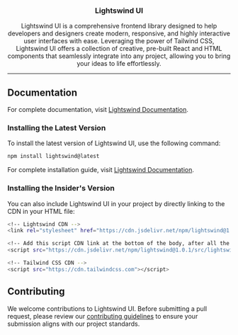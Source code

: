 <h3 align="center">
  Lightswind UI
</h3>

<p align="center">
Lightswind UI is a comprehensive frontend library designed to help developers and designers create modern, responsive, and highly interactive user interfaces with ease. Leveraging the power of Tailwind CSS, Lightswind UI offers a collection of creative, pre-built React and HTML components that seamlessly integrate into any project, allowing you to bring your ideas to life effortlessly.
</p>

---

## Documentation

For complete documentation, visit [Lightswind Documentation](https://lightswind.com/).

### Installing the Latest Version

To install the latest version of Lightswind UI, use the following command:

```bash
npm install lightswind@latest
```
For complete installation guide, visit [Lightswind Documentation](https://lightswind.com/).


### Installing the Insider's Version

You can also include Lightswind UI in your project by directly linking to the CDN in your HTML file:

```bash
<!-- Lightswind CDN -->
<link rel="stylesheet" href="https://cdn.jsdelivr.net/npm/lightswind@1.0.1/src/lightswind.css">

<!-- Add this script CDN link at the bottom of the body, after all the HTML content, and before any other script tags -->
<script src="https://cdn.jsdelivr.net/npm/lightswind@1.0.1/src/lightswind.min.js"></script>

<!-- Tailwind CSS CDN -->
<script src="https://cdn.tailwindcss.com"></script>
```

## Contributing
We welcome contributions to Lightswind UI. Before submitting a pull request, please review our [contributing guidelines](https://lightswind.com/docs/license) to ensure your submission aligns with our project standards.

